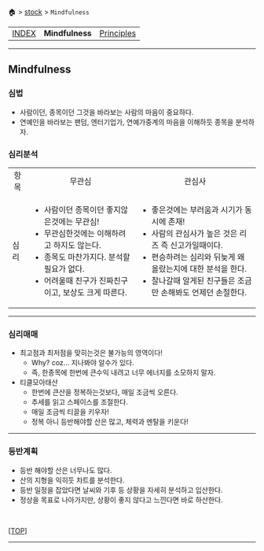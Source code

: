 🏠 > [stock](./) > `Mindfulness`

<table>
  <tr>
    <td><a href="Readme.md">INDEX      </a></td>
    <td><b href="mindfulness.md" >Mindfulness </b></td>
    <td><a href="principles.md"  >Principles  </a></td>
  </tr>
</table>

---
## Mindfulness

### 심법
- 사람이던, 종목이던 그것을 바라보는 사람의 마음이 중요하다.
- 연예인을 바라보는 팬덤, 엔터기업가, 연예가중계의 마음을 이해하듯 종목을 분석하자.

### 심리분석
<table>
  <tr align="center">
    <td>항목 </td>
    <td>무관심</td>
    <td>관심사</td>
  </tr>
  <tr>
    <td>심리</td>
    <td>
      <ul>
        <li> 사람이던 종목이던 좋지않은것에는 무관심!
        <li> 무관심한것에는 이해하려고 하지도 않는다. 
        <li> 종목도 마찬가지다. 분석할 필요가 없다.
        <li> 어려울때 친구가 진짜친구이고, 보상도 크게 따른다.
      </ul>
    </td>
    <td>
      <ul>
        <li> 좋은것에는 부러움과 시기가 동시에 존재!
        <li> 사람의 관심사가 높은 것은 리즈 즉 신고가일때이다.
        <li> 편승하려는 심리와 뒤늦게 왜 올랐는지에 대한 분석을 한다.
        <li> 잘나갈때 알게된 친구들은 조금만 손해봐도 언제던 손절한다.
      </ul>
    </td>
  </tr>
</table>

---
### 심리매매
- 최고점과 최저점을 맞히는것은 불가능의 영역이다!
  - Why? coz... 지나봐야 알수가 있다.
  - 즉, 한종목에 한번에 큰수익 내려고 너무 에너지를 소모하지 말자.
- 티클모아태산
  - 한번에 큰산을 정복하는것보다, 매일 조금씩 오른다.
  - 추세를 읽고 스페이스를 조절한다.
  - 매일 조금씩 티끌을 키우자!
  - 정복 아니 등반해야할 산은 많고, 체력과 멘탈을 키운다!


---
### 등반계획
- 등반 해야할 산은 너무나도 많다.
- 산의 지형을 익히듯 차트를 분석한다.
- 등반 일정을 잡았다면 날씨와 기후 등 상황을 자세히 분석하고 입산한다.
- 정상을 목표로 나아가지만, 상황이 좋지 않다고 느낀다면 바로 하산한다.


<br/>

[[TOP]](#mindfulness)

---